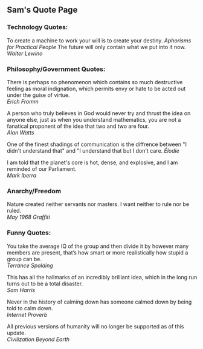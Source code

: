 ## Sam's Quote Page


### Technology Quotes:
To create a machine to work your will is to create your destiny.    _Aphorisms for Practical People_
The future will only contain what we put into it now.  
_Walter Lewino_


### Philosophy/Government Quotes:
There is perhaps no phenomenon which contains so much destructive feeling as moral indignation, which permits envy or hate to be acted out under the guise of virtue.   
_Erich Fromm_

A person who truly believes in God would never try and thrust the idea on anyone else, just as when you understand mathematics, you are not a fanatical proponent of the idea that two and two are four.    
_Alan Watts_

One of the finest shadings of communication is the diffrence between "I didn't understand that" and "I understand that but I don't care.
_Élodie_

I am told that the planet's core is hot, dense, and explosive, and I am reminded of our Parliament.   
_Mark Iberra_


### Anarchy/Freedom
Nature created neither servants nor masters. I want neither to rule nor be ruled.   
_May 1968 Graffiti_


### Funny Quotes:
You take the average IQ of the group and then divide it by however many members are present, that’s how smart or more realistically how stupid a group can be.    
_Terrance Spalding_

This has all the hallmarks of an incredibly brilliant idea, which in the long run turns out to be a total disaster.  
_Sam Harris_

Never in the history of calming down has someone calmed down by being told to calm down.    
_Internet Proverb_

All previous versions of humanity will no longer be supported as of this update.    
_Civilization Beyond Earth_
